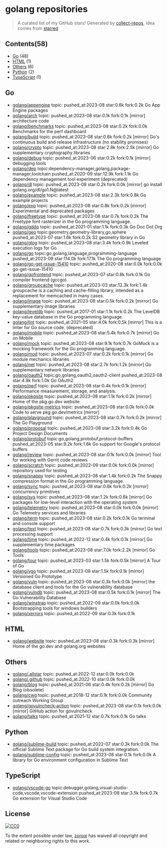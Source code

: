 # golang repositories


> A curated list of my GitHub stars!  Generated by [collect-repos](https://github.com/zoroqi/collect-repos), idea comes from [starred](https://github.com/maguowei/starred)  


## Contents(58)

- [Go](#go) (48)
- [HTML](#html) (1)
- [Others](#others) (6)
- [Python](#python) (2)
- [TypeScript](#typescript) (1)

## Go

- [golang/appengine](https://github.com/golang/appengine) topic: pushed_at:2023-08 star:0.6k fork:0.2k Go App Engine packages
- [golang/arch](https://github.com/golang/arch) topic: pushed_at:2023-08 star:0.1k fork:0.1k [mirror] architecture code
- [golang/benchmarks](https://github.com/golang/benchmarks) topic: pushed_at:2023-08 star:0.2k fork:0.0k Benchmarks for the perf dashboard
- [golang/build](https://github.com/golang/build) topic: pushed_at:2023-08 star:0.6k fork:0.2k [mirror] Go's continuous build and release infrastructure (no stability promises)
- [golang/crypto](https://github.com/golang/crypto) topic: pushed_at:2023-08 star:2.8k fork:2.5k [mirror] Go supplementary cryptography libraries
- [golang/debug](https://github.com/golang/debug) topic: pushed_at:2023-06 star:0.2k fork:0.1k [mirror] debugging tools
- [golang/dep](https://github.com/golang/dep) topic:dependency-manager,golang,package-manager,toolchain pushed_at:2020-09 star:12.9k fork:1.1k Go dependency management tool experiment (deprecated)
- [golang/dl](https://github.com/golang/dl) topic: pushed_at:2023-08 star:0.2k fork:0.0k [mirror] go install golang.org/dl/go1.N@latest
- [golang/example](https://github.com/golang/example) topic: pushed_at:2023-08 star:2.3k fork:0.8k Go example projects
- [golang/exp](https://github.com/golang/exp) topic: pushed_at:2023-08 star:0.8k fork:0.2k [mirror] Experimental and deprecated packages
- [golang/freetype](https://github.com/golang/freetype) topic: pushed_at:2023-08 star:0.7k fork:0.2k The Freetype font rasterizer in the Go programming language.
- [golang/gddo](https://github.com/golang/gddo) topic: pushed_at:2021-01 star:1.1k fork:0.3k Go Doc Dot Org
- [golang/geo](https://github.com/golang/geo) topic:geometry,geometry-library,go,sphere pushed_at:2023-07 star:1.6k fork:0.2k S2 geometry library in Go
- [golang/glog](https://github.com/golang/glog) topic: pushed_at:2023-08 star:3.4k fork:0.9k Leveled execution logs for Go
- [golang/go](https://github.com/golang/go) topic:go,golang,language,programming-language pushed_at:2023-09 star:114.0k fork:17.1k The Go programming language
- [golang/go-get-issue-15410](https://github.com/golang/go-get-issue-15410) topic: pushed_at:2020-08 star:0.0k fork:0.0k go-get-issue-15410
- [golang/gofrontend](https://github.com/golang/gofrontend) topic: pushed_at:2023-07 star:0.8k fork:0.1k Go compiler frontend (gccgo)
- [golang/groupcache](https://github.com/golang/groupcache) topic: pushed_at:2023-03 star:12.3k fork:1.4k groupcache is a caching and cache-filling library, intended as a replacement for memcached in many cases.
- [golang/image](https://github.com/golang/image) topic: pushed_at:2023-08 star:0.5k fork:0.2k [mirror] Go supplementary image libraries
- [golang/leveldb](https://github.com/golang/leveldb) topic: pushed_at:2017-01 star:1.1k fork:0.2k The LevelDB key-value database in the Go programming language.
- [golang/lint](https://github.com/golang/lint) topic: pushed_at:2021-05 star:4.0k fork:0.5k [mirror] This is a linter for Go source code. (deprecated)
- [golang/mobile](https://github.com/golang/mobile) topic: pushed_at:2023-08 star:5.4k fork:0.7k [mirror] Go on Mobile
- [golang/mock](https://github.com/golang/mock) topic: pushed_at:2023-08 star:9.1k fork:0.7k GoMock is a mocking framework for the Go programming language.
- [golang/mod](https://github.com/golang/mod) topic: pushed_at:2023-07 star:0.2k fork:0.1k [mirror] Go module mechanics libraries
- [golang/net](https://github.com/golang/net) topic: pushed_at:2023-08 star:2.7k fork:1.2k [mirror] Go supplementary network libraries
- [golang/oauth2](https://github.com/golang/oauth2) topic:go,golang,oauth2,oauth2-client pushed_at:2023-08 star:4.9k fork:1.0k Go OAuth2
- [golang/perf](https://github.com/golang/perf) topic: pushed_at:2023-08 star:0.4k fork:0.1k [mirror] Performance measurement, storage, and analysis.
- [golang/pkgsite](https://github.com/golang/pkgsite) topic: pushed_at:2023-08 star:1.1k fork:0.2k [mirror] Home of the pkg.go.dev website
- [golang/pkgsite-metrics](https://github.com/golang/pkgsite-metrics) topic: pushed_at:2023-08 star:0.0k fork:0.0k Code to serve pkg.go.dev/metrics [mirror]
- [golang/playground](https://github.com/golang/playground) topic: pushed_at:2023-08 star:0.7k fork:0.2k [mirror] The Go Playground
- [golang/proposal](https://github.com/golang/proposal) topic: pushed_at:2023-08 star:3.2k fork:0.4k Go Project Design Documents
- [golang/protobuf](https://github.com/golang/protobuf) topic:go,golang,protobuf,protocol-buffers pushed_at:2023-05 star:9.2k fork:1.6k Go support for Google's protocol buffers
- [golang/review](https://github.com/golang/review) topic: pushed_at:2023-08 star:0.1k fork:0.0k [mirror] Tool for working with Gerrit code reviews
- [golang/scratch](https://github.com/golang/scratch) topic: pushed_at:2022-09 star:0.0k fork:0.0k [mirror] repository used for testing
- [golang/snappy](https://github.com/golang/snappy) topic: pushed_at:2023-08 star:1.4k fork:0.2k The Snappy compression format in the Go programming language.
- [golang/sync](https://github.com/golang/sync) topic: pushed_at:2023-08 star:0.8k fork:0.2k [mirror] concurrency primitives
- [golang/sys](https://github.com/golang/sys) topic: pushed_at:2023-08 star:1.2k fork:0.6k [mirror] Go packages for low-level interaction with the operating system
- [golang/telemetry](https://github.com/golang/telemetry) topic: pushed_at:2023-08 star:0.0k fork:0.0k [mirror] Go Telemetry services and libraries
- [golang/term](https://github.com/golang/term) topic: pushed_at:2023-08 star:0.2k fork:0.1k Go terminal and console support
- [golang/text](https://github.com/golang/text) topic: pushed_at:2023-08 star:0.7k fork:0.3k [mirror] Go text processing support
- [golang/time](https://github.com/golang/time) topic: pushed_at:2022-12 star:0.4k fork:0.1k [mirror] Go supplementary time packages
- [golang/tools](https://github.com/golang/tools) topic: pushed_at:2023-08 star:7.0k fork:2.2k [mirror] Go Tools
- [golang/tour](https://github.com/golang/tour) topic: pushed_at:2023-03 star:1.5k fork:0.5k [mirror] A Tour of Go
- [golang/vgo](https://github.com/golang/vgo) topic: pushed_at:2023-08 star:1.5k fork:0.1k [mirror] Versioned Go Prototype
- [golang/vuln](https://github.com/golang/vuln) topic: pushed_at:2023-08 star:0.3k fork:0.0k [mirror] the database client and tools for the Go vulnerability database
- [golang/vulndb](https://github.com/golang/vulndb) topic: pushed_at:2023-08 star:0.5k fork:0.1k [mirror] The Go Vulnerability Database
- [golang/winstrap](https://github.com/golang/winstrap) topic: pushed_at:2022-09 star:0.0k fork:0.0k Bootstrapping tools for windows builders
- [golang/xerrors](https://github.com/golang/xerrors) topic: pushed_at:2022-09 star:0.3k fork:0.1k 

## HTML

- [golang/website](https://github.com/golang/website) topic: pushed_at:2023-08 star:0.3k fork:0.3k [mirror] Home of the go.dev and golang.org websites

## Others

- [golang/.allstar](https://github.com/golang/.allstar) topic: pushed_at:2022-12 star:0.0k fork:0.0k 
- [golang/.github](https://github.com/golang/.github) topic: pushed_at:2022-10 star:0.0k fork:0.0k 
- [golang/blog](https://github.com/golang/blog) topic: pushed_at:2021-06 star:0.4k fork:0.2k [mirror] Go Blog (obsolete)
- [golang/cwg](https://github.com/golang/cwg) topic: pushed_at:2018-12 star:0.1k fork:0.0k Community outreach Working Group
- [golang/govulncheck-action](https://github.com/golang/govulncheck-action) topic: pushed_at:2023-08 star:0.1k fork:0.0k [mirror] GitHub action for govulncheck
- [golang/talks](https://github.com/golang/talks) topic: pushed_at:2021-12 star:0.7k fork:0.1k Go talks

## Python

- [golang/sublime-build](https://github.com/golang/sublime-build) topic: pushed_at:2022-07 star:0.3k fork:0.0k The official Sublime Text package for Go build system integration.
- [golang/sublime-config](https://github.com/golang/sublime-config) topic: pushed_at:2023-08 star:0.1k fork:0.0k A library for Go environment configuration in Sublime Text

## TypeScript

- [golang/vscode-go](https://github.com/golang/vscode-go) topic:debugger,golang,visual-studio-code,vscode,vscode-extension pushed_at:2023-08 star:3.5k fork:0.7k Go extension for Visual Studio Code


## License

[![CC0](http://mirrors.creativecommons.org/presskit/buttons/88x31/svg/cc-zero.svg)](https://creativecommons.org/publicdomain/zero/1.0/)

To the extent possible under law, [zoroqi](https://github.com/zoroqi) has waived all copyright and related or neighboring rights to this work.
